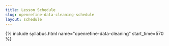 ```yaml
---
title: Lesson Schedule
slug: openrefine-data-cleaning-schedule
layout: schedule
---
```

{% include syllabus.html  name="openrefine-data-cleaning" start_time=570 %}